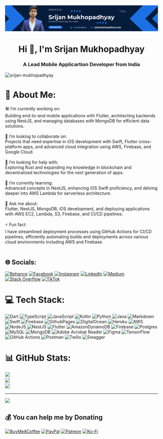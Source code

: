 

![logo](https://github.com/srijanC2306/srijanC2306/blob/main/srijan_banner.png)
<h1 align="center">Hi 👋, I'm Srijan Mukhopadhyay</h1>
<h3 align="center">A Lead Mobile Applicartion Developer from India</h3>


<p align="left"> <img src="https://komarev.com/ghpvc/?username=srijan-mukhopadhyay&label=Profile%20views&color=0e75b6&style=flat" alt="srijan-mukhopadhyay" /> </p>



# 💫 About Me:
🛠️ I’m currently working on:<br>Building end-to-end mobile applications with Flutter, architecting backends using NestJS, and managing databases with MongoDB for efficient data solutions.<br><br>🤝 I’m looking to collaborate on:<br>Projects that need expertise in iOS development with Swift, Flutter cross-platform apps, and advanced cloud integration using AWS, Firebase, and Google Cloud.<br><br>👐 I’m looking for help with:<br>Exploring Rust and expanding my knowledge in blockchain and decentralized technologies for the next generation of apps.<br><br>🌱 I’m currently learning:<br>Advanced concepts in NestJS, enhancing iOS Swift proficiency, and delving deeper into AWS Lambda for serverless architecture.<br><br>💬 Ask me about:<br>Flutter, NestJS, MongoDB, iOS development, and deploying applications with AWS EC2, Lambda, S3, Firebase, and CI/CD pipelines.<br><br>⚡ Fun fact:<br>I have streamlined deployment processes using GitHub Actions for CI/CD pipelines, efficiently automating builds and deployments across various cloud environments including AWS and Firebase.<br><br>


## 🌐 Socials:
[![Behance](https://img.shields.io/badge/Behance-1769ff?logo=behance&logoColor=white)](https://behance.net/https://www.behance.net/srijanmukhopa) [![Facebook](https://img.shields.io/badge/Facebook-%231877F2.svg?logo=Facebook&logoColor=white)](https://facebook.com/https://www.facebook.com/jon2306/) [![Instagram](https://img.shields.io/badge/Instagram-%23E4405F.svg?logo=Instagram&logoColor=white)](https://instagram.com/https://www.instagram.com/appdeveloperr/) [![LinkedIn](https://img.shields.io/badge/LinkedIn-%230077B5.svg?logo=linkedin&logoColor=white)](https://linkedin.com/in/https://www.linkedin.com/in/srijan-mukhopadhyay/) [![Medium](https://img.shields.io/badge/Medium-12100E?logo=medium&logoColor=white)](https://medium.com/@https://medium.com/@srijanmukhopadhyay9) [![Stack Overflow](https://img.shields.io/badge/-Stackoverflow-FE7A16?logo=stack-overflow&logoColor=white)](https://stackoverflow.com/users/https://stackoverflow.com/users/14956806/srijan-mukhopadhyay?tab=profile) [![TikTok](https://img.shields.io/badge/TikTok-%23000000.svg?logo=TikTok&logoColor=white)](https://tiktok.com/@https://x.com/SrijanMukhopad3) 

# 💻 Tech Stack:
![Dart](https://img.shields.io/badge/dart-%230175C2.svg?style=for-the-badge&logo=dart&logoColor=white) ![TypeScript](https://img.shields.io/badge/typescript-%23007ACC.svg?style=for-the-badge&logo=typescript&logoColor=white) ![JavaScript](https://img.shields.io/badge/javascript-%23323330.svg?style=for-the-badge&logo=javascript&logoColor=%23F7DF1E) ![Kotlin](https://img.shields.io/badge/kotlin-%237F52FF.svg?style=for-the-badge&logo=kotlin&logoColor=white) ![Python](https://img.shields.io/badge/python-3670A0?style=for-the-badge&logo=python&logoColor=ffdd54) ![Java](https://img.shields.io/badge/java-%23ED8B00.svg?style=for-the-badge&logo=openjdk&logoColor=white) ![Markdown](https://img.shields.io/badge/markdown-%23000000.svg?style=for-the-badge&logo=markdown&logoColor=white) ![Swift](https://img.shields.io/badge/swift-F54A2A?style=for-the-badge&logo=swift&logoColor=white) ![Firebase](https://img.shields.io/badge/firebase-%23039BE5.svg?style=for-the-badge&logo=firebase) ![GithubPages](https://img.shields.io/badge/github%20pages-121013?style=for-the-badge&logo=github&logoColor=white) ![DigitalOcean](https://img.shields.io/badge/DigitalOcean-%230167ff.svg?style=for-the-badge&logo=digitalOcean&logoColor=white) ![Heroku](https://img.shields.io/badge/heroku-%23430098.svg?style=for-the-badge&logo=heroku&logoColor=white) ![AWS](https://img.shields.io/badge/AWS-%23FF9900.svg?style=for-the-badge&logo=amazon-aws&logoColor=white) ![NodeJS](https://img.shields.io/badge/node.js-6DA55F?style=for-the-badge&logo=node.js&logoColor=white) ![NestJS](https://img.shields.io/badge/nestjs-%23E0234E.svg?style=for-the-badge&logo=nestjs&logoColor=white) ![Flutter](https://img.shields.io/badge/Flutter-%2302569B.svg?style=for-the-badge&logo=Flutter&logoColor=white) ![AmazonDynamoDB](https://img.shields.io/badge/Amazon%20DynamoDB-4053D6?style=for-the-badge&logo=Amazon%20DynamoDB&logoColor=white) ![Firebase](https://img.shields.io/badge/firebase-a08021?style=for-the-badge&logo=firebase&logoColor=ffcd34) ![Postgres](https://img.shields.io/badge/postgres-%23316192.svg?style=for-the-badge&logo=postgresql&logoColor=white) ![MySQL](https://img.shields.io/badge/mysql-4479A1.svg?style=for-the-badge&logo=mysql&logoColor=white) ![MongoDB](https://img.shields.io/badge/MongoDB-%234ea94b.svg?style=for-the-badge&logo=mongodb&logoColor=white) ![Adobe Acrobat Reader](https://img.shields.io/badge/Adobe%20Acrobat%20Reader-EC1C24.svg?style=for-the-badge&logo=Adobe%20Acrobat%20Reader&logoColor=white) ![Figma](https://img.shields.io/badge/figma-%23F24E1E.svg?style=for-the-badge&logo=figma&logoColor=white) ![TensorFlow](https://img.shields.io/badge/TensorFlow-%23FF6F00.svg?style=for-the-badge&logo=TensorFlow&logoColor=white) ![GitHub Actions](https://img.shields.io/badge/github%20actions-%232671E5.svg?style=for-the-badge&logo=githubactions&logoColor=white) ![Postman](https://img.shields.io/badge/Postman-FF6C37?style=for-the-badge&logo=postman&logoColor=white) ![Twilio](https://img.shields.io/badge/Twilio-F22F46?style=for-the-badge&logo=Twilio&logoColor=white) ![Swagger](https://img.shields.io/badge/-Swagger-%23Clojure?style=for-the-badge&logo=swagger&logoColor=white)
# 📊 GitHub Stats:
![](https://github-readme-stats.vercel.app/api?username=srijanC2306&theme=dark&hide_border=false&include_all_commits=true&count_private=true)<br/>
![](https://github-readme-streak-stats.herokuapp.com/?user=srijanC2306&theme=dark&hide_border=false)<br/>
![](https://github-readme-stats.vercel.app/api/top-langs/?username=srijanC2306&theme=dark&hide_border=false&include_all_commits=true&count_private=true&layout=compact)

---
[![](https://visitcount.itsvg.in/api?id=srijanC2306&icon=0&color=0)](https://visitcount.itsvg.in)

  ## 💰 You can help me by Donating
  [![BuyMeACoffee](https://img.shields.io/badge/Buy%20Me%20a%20Coffee-ffdd00?style=for-the-badge&logo=buy-me-a-coffee&logoColor=black)](https://buymeacoffee.com/sreejan2306) [![PayPal](https://img.shields.io/badge/PayPal-00457C?style=for-the-badge&logo=paypal&logoColor=white)](https://www.paypal.com/paypalme/SMukhopadhyay248) [![Patreon](https://img.shields.io/badge/Patreon-F96854?style=for-the-badge&logo=patreon&logoColor=white)](https://www.patreon.com/c/SrijanMukhopadhyay) [![Ko-Fi](https://img.shields.io/badge/Ko--fi-F16061?style=for-the-badge&logo=ko-fi&logoColor=white)](https://ko-fi.com/srijanmukhopadhyuay) 

  
<!-- Proudly created with GPRM ( https://gprm.itsvg.in ) -->
